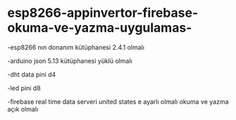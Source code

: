# esp8266-appinvertor-firebase-okuma-ve-yazma-uygulamas-
-esp8266 nın donanım kütüphanesi 2.4.1 olmalı

-arduino json 5.13 kütüphanesi yüklü olmalı

-dht data pini d4

-led pini d8

-firebase real time data serveri united states e ayarlı olmalı okuma ve yazma açık olmalı
